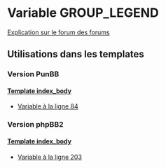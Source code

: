 # Variable GROUP_LEGEND
[Explication sur le forum des forums](http://forum.forumactif.com/t294113-listing-des-variables#GROUP_LEGEND)

## Utilisations dans les templates

### Version PunBB

#### [Template index_body](punbb/index_body.md)
* [Variable à la ligne 84](../punbb/index_body.tpl#L84)

### Version phpBB2

#### [Template index_body](subsilver/index_body.md)
* [Variable à la ligne 203](../subsilver/index_body.tpl#L203)